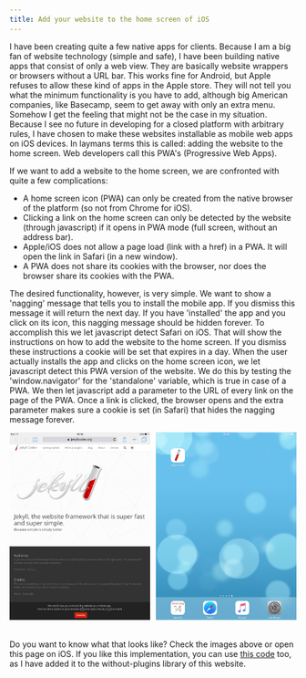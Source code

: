 ```yaml
---
title: Add your website to the home screen of iOS
---
```


I have been creating quite a few native apps for clients. Because I am a big fan of website technology (simple and safe), I have been building native apps that consist of only a web view. They are basically website wrappers or browsers without a URL bar. This works fine for Android, but Apple refuses to allow these kind of apps in the Apple store. They will not tell you what the minimum functionality is you have to add, although big American companies, like Basecamp, seem to get away with only an extra menu. Somehow I get the feeling that might not be the case in my situation. Because I see no future in developing for a closed platform with arbitrary rules, I have chosen to make these websites installable as mobile web apps on iOS devices. In laymans terms this is called: adding the website to the home screen. Web developers call this PWA's (Progressive Web Apps).

If we want to add a website to the home screen, we are confronted with quite a few complications:

- A home screen icon (PWA) can only be created from the native browser of the platform (so not from Chrome for iOS).
- Clicking a link on the home screen can only be detected by the website (through javascript) if it opens in PWA mode (full screen, without an address bar).
- Apple/iOS does not allow a page load (link with a href) in a PWA. It will open the link in Safari (in a new window).
- A PWA does not share its cookies with the browser, nor does the browser share its cookies with the PWA.

The desired functionality, however, is very simple. We want to show a 'nagging' message that tells you to install the mobile app. If you dismiss this message it will return the next day. If you have 'installed' the app and you click on its icon, this nagging message should be hidden forever. To accomplish this we let javascript detect Safari on iOS. That will show the instructions on how to add the website to the home screen. If you dismiss these instructions a cookie will be set that expires in a day. When the user actually installs the app and clicks on the home screen icon, we let javascript detect this PWA version of the website. We do this by testing the 'window.navigator' for the 'standalone' variable, which is true in case of a PWA. We then let javascript add a parameter to the URL of every link on the page of the PWA. Once a link is clicked, the browser opens and the extra parameter makes sure a cookie is set (in Safari) that hides the nagging message forever.

<div style="overflow: hidden;"><a href="/uploads/addtohomescreen1.jpeg" style="width: 49%; margin-right: 2%; float: left; display: block;"><img src="/uploads/addtohomescreen1.jpeg" /></a><a href="/uploads/addtohomescreen2.jpg" style="width: 49%; float: left; display: block;"><img src="/uploads/addtohomescreen2.jpg" /></a>&nbsp;</div>

Do you want to know what that looks like? Check the images above or open this page on iOS. If you like this implementation, you can use [this code](/without-plugin/add-to-home-screen-ios/) too, as I have added it to the without-plugins library of this website.
